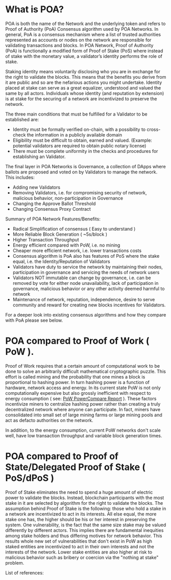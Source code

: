 # What is POA?

POA is both the name of the Network and the underlying token and refers to Proof of Authority (PoA) Consensus  algorithm used by POA Networks.  In general, PoA is a consensus mechanism where a list of trusted authorities represented as accounts or nodes on the network are responsible for validating transactions and blocks.  In POA Network, Proof of Authority (PoA) is functionally a modified form of Proof of Stake (PoS) where instead of stake with the monetary value, a validator’s identity performs the role of stake. 

Staking identity means voluntarily disclosing who you are in exchange for the right to validate the blocks. This means that the benefits you derive from it are public and so are the nefarious actions you might undertake. Identity placed at stake can serve as a great equalizer, understood and valued the same by all actors. Individuals whose identity (and reputation by extension) is at stake for the securing of a network are incentivized to preserve the network.

The three main conditions that must be fulfilled for a Validator to be established are:

* Identity must be formally verified on-chain, with a possibility to cross-check the information in a publicly available domain
* Eligibility must be difficult to obtain, earned and valued. (Example: potential validators are required to obtain public notary license)
* There must be complete uniformity in the checks and procedures for establishing an Validator.

The final layer in POA Networks is Governance, a collection of DApps where ballots are proposed and voted on by Validators to manage the network. This includes:
* Adding new Validators
* Removing Validators, i.e. for compromising security of network, malicious behavior, non-participation in Governance
* Changing the Approve Ballot Threshold
* Changing Consensus Proxy Contract


Summary of POA Network Features/Benefits:

* Radical Simplification of consensus ( Easy to understand )
* More Reliable Block Generation ( ~5s/block )
* Higher Transaction Throughput
* Energy efficient compared with PoW, i.e. no mining
* Cheaper more efficient network, i.e. lower transactions costs
* Consensus algorithm is PoA also has features of PoS where the stake equal, i.e. the Identity/Reputation of Validators
* Validators have duty to service the network by maintaining their nodes, participation in governance and servicing the needs of network users
* Validators NOT immutable can change by governance, i.e. can be removed by vote for either node unavailability, lack of participation in governance, malicious behavior or any other activity deemed harmful to network
* Maintenance of network, reputation, independence, desire to serve community and reward for creating new blocks incentives for Validators.


For a deeper look into existing consensus algorithms and how they compare with PoA please see below.

# POA compared to Proof of Work ( PoW ).

Proof of Work requires that a certain amount of computational work to be done to solve an arbitrarily difficult mathematical cryptographic puzzle.  This effort is called mining and the probability that one mines a block is proportional to hashing power. In turn hashing power is a function of hardware, network access and energy. In its current state PoW is not only computationally expensive but also grossly inefficient with respect to energy consumption ( see: [PoW PowerCompare Report](https://powercompare.co.uk/bitcoin/) ).  These factors incentivize miners to centralize hashing power rather than creating a truly decentralized network where anyone can participate.  In fact, miners have consolidated into small set of large mining farms or large mining pools and act as defacto authorities on the network.

In addition, to the energy consumption, current PoW networks don't scale well, have low transaction throughput and variable block generation times.


# POA compared to Proof of State/Delegated Proof of Stake  ( PoS/dPoS )

Proof of Stake eliminates the need to spend a huge amount of electric power to validate the blocks. Instead, blockchain participants with the most stake in it are selected by algorithm for the right to validate the blocks. The assumption behind Proof of Stake is the following: those who hold a stake in a network are incentivized to act in its interests. All else equal, the more stake one has, the higher should be his or her interest in preserving the system.  One vulnerability, is the fact that the same size stake may be valued differently by different actors.  This implies there are fundamental inequities among stake holders and thus differing motives for network behavior. This results whole new set of vulnerabilities that don't exist in PoW as high staked entities are incentivized to act in their own interests and not the interests of the network.  Lower stake entities are also higher at risk to malicious behavior such as bribery or coercion via the "nothing at stake" problem.


List of references:
<TBD>

